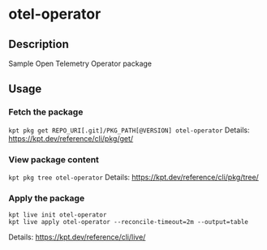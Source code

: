 # otel-operator

## Description
Sample Open Telemetry Operator package

## Usage

### Fetch the package
`kpt pkg get REPO_URI[.git]/PKG_PATH[@VERSION] otel-operator`
Details: https://kpt.dev/reference/cli/pkg/get/

### View package content
`kpt pkg tree otel-operator`
Details: https://kpt.dev/reference/cli/pkg/tree/

### Apply the package
```
kpt live init otel-operator
kpt live apply otel-operator --reconcile-timeout=2m --output=table
```
Details: https://kpt.dev/reference/cli/live/
